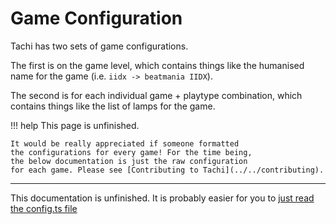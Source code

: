 # Game Configuration

Tachi has two sets of game configurations.

The first is on the game level, which contains things
like the humanised name for the game (i.e. `iidx -> beatmania IIDX`).

The second is for each individual game + playtype
combination, which contains things like the list of
lamps for the game.

!!! help
	This page is unfinished.

	It would be really appreciated if someone formatted
	the configurations for every game! For the time being,
	the below documentation is just the raw configuration
	for each game. Please see [Contributing to Tachi](../../contributing).

*****

This documentation is unfinished. It is probably easier for you to [just read the config.ts file](https://github.com/zkldi/Tachi/tree/main/common/src/config/config.ts)
